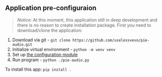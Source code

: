 ## Application pre-configuraion
> *Notice*: At this moment, this application still in deep development and there is no reason to create installation package. First you need to download/clone the application:

1. Download via git - `git clone https://github.com/uselessvevo/pie-audio.git `
2. Initialize virtual environment - `python -m venv venv`
3. Set up [the configuration module](https://github.com/uselessvevo/pie-audio/blob/docs/docs/en/piekit/Configs.md)
4. Run program - `python ./pie-audio.py`

To install this app: `pip install .`
